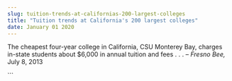 ```yaml
---
slug: tuition-trends-at-californias-200-largest-colleges
title: "Tuition trends at California's 200 largest colleges"
date: January 01 2020
---
```


 
<p>
  The cheapest four-year college in California, CSU Monterey Bay, charges
  in-state students about $6,000 in annual tuition and fees . . . –
  <em>Fresno Bee,</em> July 8, 2013
</p>
```

